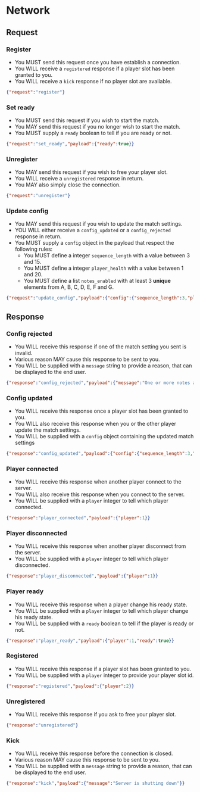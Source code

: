 # Network

## Request

### Register

* You MUST send this request once you have establish a connection.
* You WILL receive a `registered` response if a player slot has been granted to you.
* You WILL receive a `kick` response if no player slot are available.

```json
{"request":"register"}
```

### Set ready

* You MUST send this request if you wish to start the match.
* You MAY send this request if you no longer wish to start the match.
* You MUST supply a `ready` boolean to tell if you are ready or not.

```json
{"request":"set_ready","payload":{"ready":true}}
```

### Unregister

* You MAY send this request if you wish to free your player slot.
* You WILL receive a `unregistered` response in return.
* You MAY also simply close the connection.

```json
{"request":"unregister"}
```

### Update config

* You MAY send this request if you wish to update the match settings.
* YOU WILL either receive a `config_updated` or a `config_rejected` response in return.
* You MUST supply a `config` object in the payload that respect the following rules:
  * You MUST define a integer `sequence_length` with a value between 3 and 15.
  * You MUST define a integer `player_health` with a value between 1 and 20.
  * You MUST define a list `notes_enabled` with at least 3 **unique** elements from A, B, C, D, E, F and G.

```json
{"request":"update_config","payload":{"config":{"sequence_length":3,"player_health":10,"notes_enabled":["A","B","C","D","E","F","G"]}}}
```

## Response

### Config rejected

* You WILL receive this response if one of the match setting you sent is invalid.
* Various reason MAY cause this response to be sent to you.
* You WILL be supplied with a `message` string to provide a reason, that can be displayed to the end user.

```json
{"response":"config_rejected","payload":{"message":"One or more notes are invalid"}}
```

### Config updated

* You WILL receive this response once a player slot has been granted to you.
* You WILL also receive this response when you or the other player update the match settings.
* You WILL be supplied with a `config` object containing the updated match settings

```json
{"response":"config_updated","payload":{"config":{"sequence_length":3,"player_health":10,"notes_enabled":["A","B","C","D","E","F","G"]}}}
```

### Player connected

* You WILL receive this response when another player connect to the server.
* You WILL also receive this response when you connect to the server.
* You WILL be supplied with a `player` integer to tell which player connected.

```json
{"response":"player_connected","payload":{"player":1}}
```

### Player disconnected

* You WILL receive this response when another player disconnect from the server.
* You WILL be supplied with a `player` integer to tell which player disconnected.


```json
{"response":"player_disconnected","payload":{"player":1}}
```

### Player ready

* You WILL receive this response when a player change his ready state.
* You WILL be supplied with a `player` integer to tell which player change his ready state.
* You WILL be supplied with a `ready` boolean to tell if the player is ready or not.

```json
{"response":"player_ready","payload":{"player":1,"ready":true}}
```

### Registered

* You WILL receive this response if a player slot has been granted to you.
* You WILL be supplied with a `player` integer to provide your player slot id.

```json
{"response":"registered","payload":{"player":2}}
```

### Unregistered

* You WILL receive this response if you ask to free your player slot.

```json
{"response":"unregistered"}
```

### Kick

* You WILL receive this response before the connection is closed.
* Various reason MAY cause this response to be sent to you.
* You WILL be supplied with a `message` string to provide a reason, that can be displayed to the end user.

```json
{"response":"kick","payload":{"message":"Server is shutting down"}}
```
